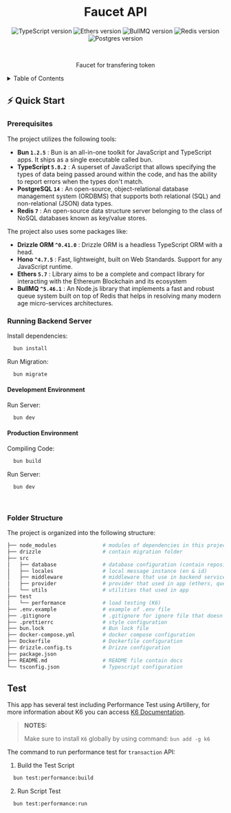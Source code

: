 <div align="center">

# Faucet API

![TypeScript version](https://img.shields.io/badge/TypeScript-5.6.3%2B-007ACC?style=for-the-badge&logo=typescript)
![Ethers version](https://img.shields.io/badge/Ethers/api-15.1.1-white?style=for-the-badge&logo=ethers)
![BullMQ version](https://img.shields.io/badge/BullMQ-15.1.1-red?style=for-the-badge&logo=bullmq)
![Redis version](https://img.shields.io/badge/Redis-7.0%2B-DC382D?style=for-the-badge&logo=redis)
![Postgres version](https://img.shields.io/badge/PostgreSQL-14.13-blue?style=for-the-badge&logo=postgreSQL)

<br/>

Faucet for transfering token

</div>

<!-- TABLE OF CONTENTS -->
<details>
  <summary>Table of Contents</summary>
  <ol>
    <li><a href="#quick-start">⚡️ Quick Start</a>
    <li><a href="#prerequisites">Prerequisites</a></li>
    <li><a href="#running-backend-server">Running Backend Server</a></li>
    <li><a href="#running-indexer">Running Indexer</a></li>
    <li><a href="#commands-options">⚙️ Commands & Options</a>
      <ul>
        <li><a href="#migration">Migration</a></li>
        <li><a href="#seeder">Seeder</a></li>
        <li><a href="#building-the-app">Building the App</a></li>
        <li><a href="#testing">Testing</a></li>
        <li><a href="#indexer-commands">Indexer Commands</a></li>
      </ul>
    </li>
    <li><a href="#documentation">📚 Documentation</a></li>
  </ol>
</details>

## ⚡️ Quick Start

### Prerequisites

The project utilizes the following tools:

- **Bun `1.2.5`** : Bun is an all-in-one toolkit for JavaScript and TypeScript apps. It ships as a single executable called bun.
- **TypeScript `5.8.2`** : A superset of JavaScript that allows specifying the types of data being passed around within the code, and has the ability to report errors when the types don't match.
- **PostgreSQL `14`** : An open-source, object-relational database management system (ORDBMS) that supports both relational (SQL) and non-relational (JSON) data types.
- **Redis `7`** : An open-source data structure server belonging to the class of NoSQL databases known as key/value stores.

The project also uses some packages like:

- **Drizzle ORM `^0.41.0`** : Drizzle ORM is a headless TypeScript ORM with a head.
- **Hono `^4.7.5`** : Fast, lightweight, built on Web Standards. Support for any JavaScript runtime.
- **Ethers `5.7`** : Library aims to be a complete and compact library for interacting with the Ethereum Blockchain and its ecosystem
- **BullMQ `^5.46.1`** : An Node.js library that implements a fast and robust queue system built on top of Redis that helps in resolving many modern age micro-services architectures.

### Running Backend Server

Install dependencies:

```bash
  bun install
```

Run Migration:

```bash
  bun migrate
```

#### Development Environment

Run Server:

```bash
  bun dev
```

#### Production Environment

Compiling Code:

```bash
  bun build
```

Run Server:

```bash
  bun dev
```

$~$

### Folder Structure

The project is organized into the following structure:

```bash
├── node_modules               # modules of dependencies in this project
├── drizzle                    # contain migration folder
├── src
│   ├── database               # database configuration (contain repository, schema, database instance)
│   ├── locales                # local message instance (en & id)
│   ├── middleware             # middleware that use in backend service (origin, validation.)
│   ├── provider               # provider that used in app (ethers, queue, redis)
│   └── utils                  # utilities that used in app
├── test
│   └── performance            # load testing (K6)
├── .env.example               # example of .env file
├── .gitignore                 # .gitignore for ignore file that doesn't want to push to github
├── .prettierrc                # style configuration
├── bun.lock                   # Bun lock file
├── docker-compose.yml         # docker compose configuration
├── Dockerfile                 # Dockerfile configuration
├── drizzle.config.ts          # Drizze configuration
├── package.json
├── README.md                  # README file contain docs
└── tsconfig.json              # Typescript configuration
```

## Test

This app has several test including Performance Test using Artillery, for more information about K6 you can access [K6 Documentation](https://grafana.com/docs/k6/latest/).

> **NOTES:**
>
> Make sure to install `K6` globally by using command: `bun add -g k6`

The command to run performance test for `transaction` API:

1. Build the Test Script

```bash
  bun test:performance:build
```

2. Run Script Test

```bash
  bun test:performance:run
```
